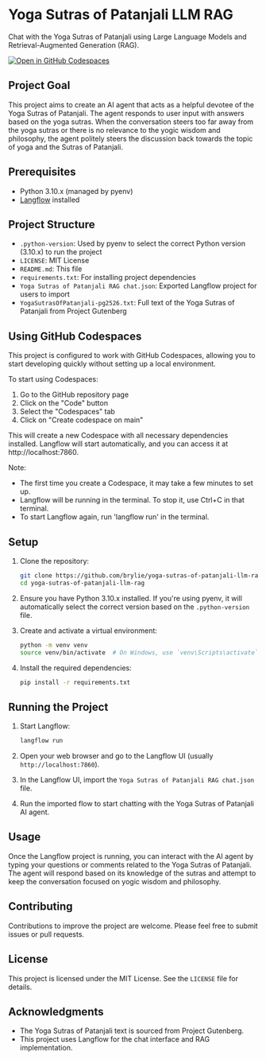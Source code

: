 # Yoga Sutras of Patanjali LLM RAG

Chat with the Yoga Sutras of Patanjali using Large Language Models and Retrieval-Augmented Generation (RAG).

[![Open in GitHub Codespaces](https://github.com/codespaces/badge.svg)](https://github.dev/brylie/yoga-sutras-of-patanjali-llm-rag)


## Project Goal

This project aims to create an AI agent that acts as a helpful devotee of the Yoga Sutras of Patanjali. The agent responds to user input with answers based on the yoga sutras. When the conversation steers too far away from the yoga sutras or there is no relevance to the yogic wisdom and philosophy, the agent politely steers the discussion back towards the topic of yoga and the Sutras of Patanjali.

## Prerequisites

- Python 3.10.x (managed by pyenv)
- [Langflow](https://github.com/logspace-ai/langflow) installed

## Project Structure

- `.python-version`: Used by pyenv to select the correct Python version (3.10.x) to run the project
- `LICENSE`: MIT License
- `README.md`: This file
- `requirements.txt`: For installing project dependencies
- `Yoga Sutras of Patanjali RAG chat.json`: Exported Langflow project for users to import
- `YogaSutrasOfPatanjali-pg2526.txt`: Full text of the Yoga Sutras of Patanjali from Project Gutenberg

## Using GitHub Codespaces

This project is configured to work with GitHub Codespaces, allowing you to start developing quickly without setting up a local environment.

To start using Codespaces:

1. Go to the GitHub repository page
2. Click on the "Code" button
3. Select the "Codespaces" tab
4. Click on "Create codespace on main"

This will create a new Codespace with all necessary dependencies installed. Langflow will start automatically, and you can access it at http://localhost:7860.

Note: 
- The first time you create a Codespace, it may take a few minutes to set up.
- Langflow will be running in the terminal. To stop it, use Ctrl+C in that terminal.
- To start Langflow again, run 'langflow run' in the terminal.

## Setup

1. Clone the repository:
   ```sh
   git clone https://github.com/brylie/yoga-sutras-of-patanjali-llm-rag.git
   cd yoga-sutras-of-patanjali-llm-rag
   ```

2. Ensure you have Python 3.10.x installed. If you're using pyenv, it will automatically select the correct version based on the `.python-version` file.

3. Create and activate a virtual environment:
   ```sh
   python -m venv venv
   source venv/bin/activate  # On Windows, use `venv\Scripts\activate`
   ```

4. Install the required dependencies:
   ```sh
   pip install -r requirements.txt
   ```

## Running the Project

1. Start Langflow:
   ```sh
   langflow run
   ```

2. Open your web browser and go to the Langflow UI (usually `http://localhost:7860`).

3. In the Langflow UI, import the `Yoga Sutras of Patanjali RAG chat.json` file.

4. Run the imported flow to start chatting with the Yoga Sutras of Patanjali AI agent.

## Usage

Once the Langflow project is running, you can interact with the AI agent by typing your questions or comments related to the Yoga Sutras of Patanjali. The agent will respond based on its knowledge of the sutras and attempt to keep the conversation focused on yogic wisdom and philosophy.

## Contributing

Contributions to improve the project are welcome. Please feel free to submit issues or pull requests.

## License

This project is licensed under the MIT License. See the `LICENSE` file for details.

## Acknowledgments

- The Yoga Sutras of Patanjali text is sourced from Project Gutenberg.
- This project uses Langflow for the chat interface and RAG implementation.
